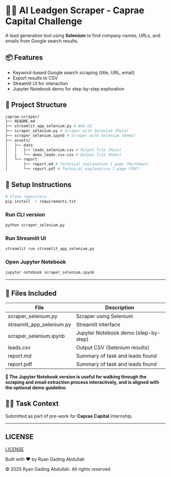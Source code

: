 # 🕵️‍♂️ AI Leadgen Scraper - Caprae Capital Challenge

A lead generation tool using **Selenium** to find company names, URLs, and emails from Google search results.

## 📦 Features

- Keyword-based Google search scraping (title, URL, email)
- Export results to CSV
- Streamlit UI for interaction
- Jupyter Notebook demo for step-by-step exploration

## 📁 Project Structure

```sh
caprae-scraper/
├── README.md
├── streamlit_app_selenium.py # Web UI
├── scraper_selenium.py # Scraper with Selenium (Main)
├── scraper_selenium.ipynb # Scraper with Selenium (Demo)
├── assets/
│   ├── data
│   │   ├── leads_selenium.csv # Output file (Main)
│   │   └── demo_leads.csv.csv # Output file (Demo)
│   └── report
│       ├── report.md # Technical explanation 1 page (Markdown)
│       └── report.pdf # Technical explanation 1 page (PDF)
```

## 🚀 Setup Instructions

```bash
# Clone repository
pip install -r requirements.txt
```

### Run CLI version

```bash
python scraper_selenium.py
```

### Run Streamlit UI

```bash
streamlit run streamlit_app_selenium.py
```

### Open Jupyter Notebook

```bash
jupyter notebook scraper_selenium.ipynb
```

---

## 📄 Files Included

| File                      | Description                          |
| ------------------------- | ------------------------------------ |
| scraper_selenium.py       | Scraper using Selenium               |
| streamlit_app_selenium.py | Streamlit interface                  |
| scraper_selenium.ipynb    | Jupyter Notebook demo (step-by-step) |
| leads.csv                 | Output CSV (Selenium results)        |
| report.md                 | Summary of task and leads found      |
| report.pdf                | Summary of task and leads found      |

**📓 The Jupyter Notebook version is useful for walking through the scraping and email extraction process interactively, and is aligned with the optional demo guideline.**

## 🧑‍💼 Task Context

Submitted as part of pre-work for **Caprae Capital** internship.

---

## LICENSE

[LICENSE](LICENSE)

Built with ❤️ by Ryan Gading Abdullah

&copy; 2025 Ryan Gading Abdullah. All rights reserved.
